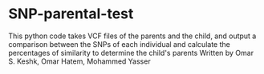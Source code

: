 # SNP-parental-test
This python code takes VCF files of the parents and the child, and output a comparison between the SNPs of each individual and calculate the percentages of similarity to determine the child's parents
Written by Omar S. Keshk, Omar Hatem, Mohammed Yasser
